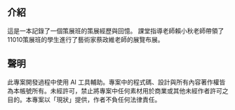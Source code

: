## 介紹
這是一本記錄了一個策展班的策展經歷與回憶。
課堂指導老師賴小秋老師帶領了11010策展班的學生進行了藝術家蔡政維老師的展覽布展。

## 聲明
此專案開發過程中使用 AI 工具輔助。專案中的程式碼、設計與所有內容著作權皆為本帳號所有。未經許可，禁止將專案中任何素材用於商業或其他未經作者許可之目的。本專案以「現狀」提供，作者不負任何法律責任。
